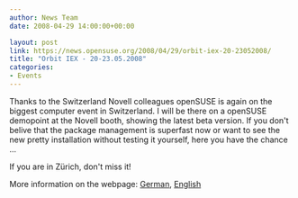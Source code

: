 ```yaml
---
author: News Team
date: 2008-04-29 14:00:00+00:00

layout: post
link: https://news.opensuse.org/2008/04/29/orbit-iex-20-23052008/
title: "Orbit IEX - 20-23.05.2008"
categories:
- Events
---
```

Thanks to the Switzerland Novell colleagues openSUSE is again on the biggest computer event in Switzerland. I will be there on a openSUSE demopoint at the Novell booth, showing the latest beta version. If you don't belive that the package management is superfast now or want to see the new pretty installation without testing it yourself, here you have the chance ... 

If you are in Zürich, don't miss it!

More information on the webpage: [German](http://www.orbit-iex.ch/htm/willkommen.htm), [English](http://www.orbit-iex.ch/htm/e_willkommen.htm)		
